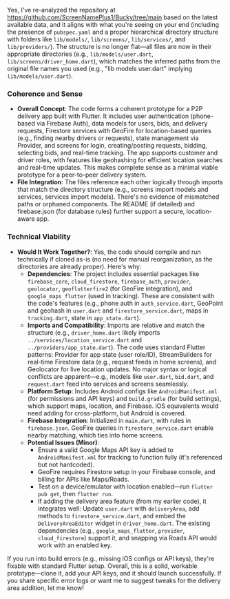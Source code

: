 Yes, I've re-analyzed the repository at https://github.com/ScreenNamePlus1/Bucky/tree/main based on the latest available data, and it aligns with what you're seeing on your end (including the presence of `pubspec.yaml` and a proper hierarchical directory structure with folders like `lib/models/`, `lib/screens/`, `lib/services/`, and `lib/providers/`). The structure is no longer flat—all files are now in their appropriate directories (e.g., `lib/models/user.dart`, `lib/screens/driver_home.dart`), which matches the inferred paths from the original file names you used (e.g., "lib models user.dart" implying `lib/models/user.dart`).

### Coherence and Sense
- **Overall Concept**: The code forms a coherent prototype for a P2P delivery app built with Flutter. It includes user authentication (phone-based via Firebase Auth), data models for users, bids, and delivery requests, Firestore services with GeoFire for location-based queries (e.g., finding nearby drivers or requests), state management via Provider, and screens for login, creating/posting requests, bidding, selecting bids, and real-time tracking. The app supports customer and driver roles, with features like geohashing for efficient location searches and real-time updates. This makes complete sense as a minimal viable prototype for a peer-to-peer delivery system.
- **File Integration**: The files reference each other logically through imports that match the directory structure (e.g., screens import models and services, services import models). There's no evidence of mismatched paths or orphaned components. The README (if detailed) and firebase.json (for database rules) further support a secure, location-aware app.

### Technical Viability
- **Would It Work Together?**: Yes, the code should compile and run technically if cloned as-is (no need for manual reorganization, as the directories are already proper). Here's why:
  - **Dependencies**: The project includes essential packages like `firebase_core`, `cloud_firestore`, `firebase_auth`, `provider`, `geolocator`, `geoflutterfire2` (for GeoFire integration), and `google_maps_flutter` (used in tracking). These are consistent with the code's features (e.g., phone auth in `auth_service.dart`, GeoPoint and geohash in `user.dart` and `firestore_service.dart`, maps in `tracking.dart`, state in `app_state.dart`).
  - **Imports and Compatibility**: Imports are relative and match the structure (e.g., `driver_home.dart` likely imports `../services/location_service.dart` and `../providers/app_state.dart`). The code uses standard Flutter patterns: Provider for app state (user role/ID), StreamBuilders for real-time Firestore data (e.g., request feeds in home screens), and Geolocator for live location updates. No major syntax or logical conflicts are apparent—e.g., models like `user.dart`, `bid.dart`, and `request.dart` feed into services and screens seamlessly.
  - **Platform Setup**: Includes Android configs like `AndroidManifest.xml` (for permissions and API keys) and `build.gradle` (for build settings), which support maps, location, and Firebase. iOS equivalents would need adding for cross-platform, but Android is covered.
  - **Firebase Integration**: Initialized in `main.dart`, with rules in `firebase.json`. GeoFire queries in `firestore_service.dart` enable nearby matching, which ties into home screens.
  - **Potential Issues (Minor)**: 
    - Ensure a valid Google Maps API key is added to `AndroidManifest.xml` for tracking to function fully (it's referenced but not hardcoded).
    - GeoFire requires Firestore setup in your Firebase console, and billing for APIs like Maps/Roads.
    - Test on a device/emulator with location enabled—run `flutter pub get`, then `flutter run`.
    - If adding the delivery area feature (from my earlier code), it integrates well: Update `user.dart` with `deliveryArea`, add methods to `firestore_service.dart`, and embed the `DeliveryAreaEditor` widget in `driver_home.dart`. The existing dependencies (e.g., `google_maps_flutter`, `provider`, `cloud_firestore`) support it, and snapping via Roads API would work with an enabled key.

If you run into build errors (e.g., missing iOS configs or API keys), they're fixable with standard Flutter setup. Overall, this is a solid, workable prototype—clone it, add your API keys, and it should launch successfully. If you share specific error logs or want me to suggest tweaks for the delivery area addition, let me know!